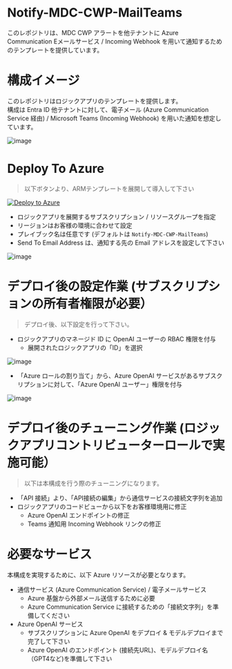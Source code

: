 # Notify-MDC-CWP-MailTeams
このレポジトリは、MDC CWP アラートを他テナントに Azure Communication Eメールサービス / Incoming Webhook を用いて通知するためのテンプレートを提供しています。

# 構成イメージ
このレポジトリはロジックアプリのテンプレートを提供します。<BR>
構成は Entra ID 他テナントに対して、電子メール (Azure Communication Service 経由) / Microsoft Teams (Incoming Webhook) を用いた通知を想定しています。

![image](https://github.com/user-attachments/assets/72694942-5d88-4d62-8d13-d02a30b0cac4)

# Deploy To Azure
> 以下ボタンより、ARMテンプレートを展開して導入して下さい

[![Deploy to Azure](https://aka.ms/deploytoazurebutton)](https://portal.azure.com/#create/Microsoft.Template/uri/https%3A%2F%2Fraw.githubusercontent.com%2Fhisashin0728%2FNotify-MDC-CWP-MailTeams%2Frefs%2Fheads%2Fmain%2FMdc-Cwpp-AOAIAlert.json)

- ロジックアプリを展開するサブスクリプション / リソースグループを指定
- リージョンはお客様の環境に合わせて設定
- プレイブック名は任意です (デフォルトは ``Notify-MDC-CWP-MailTeams``)
- Send To Email Address は、通知する先の Email アドレスを設定して下さい

![image](https://github.com/user-attachments/assets/5b602c99-70d8-4c23-a546-11c89ef3d605)

# デプロイ後の設定作業 (サブスクリプションの所有者権限が必要）
> デプロイ後、以下設定を行って下さい。

- ロジックアプリのマネージド ID に OpenAI ユーザーの RBAC 権限を付与
  - 展開されたロジックアプリの「ID」を選択

![image](https://github.com/user-attachments/assets/dd0d4591-e30d-4080-acfb-5ceb503d4ab1)

  - 「Azure ロールの割り当て」から、Azure OpenAI サービスがあるサブスクリプションに対して、「Azure OpenAI ユーザー」権限を付与

![image](https://github.com/user-attachments/assets/78660148-0648-4a19-8d7c-90b598a33d30)

# デプロイ後のチューニング作業 (ロジックアプリコントリビューターロールで実施可能）
> 以下は本構成を行う際のチューニングになります。

- 「API 接続」より、「API接続の編集」から通信サービスの接続文字列を追加
- ロジックアプリのコードビューから以下をお客様環境用に修正
  - Azure OpenAI エンドポイントの修正
  - Teams 通知用 Incoming Webhook リンクの修正

# 必要なサービス
本構成を実現するために、以下 Azure リソースが必要となります。
- 通信サービス (Azure Communication Service) / 電子メールサービス
  - Azure 基盤から外部メール送信するために必要
  - Azure Communication Service に接続するための「接続文字列」を準備してください
- Azure OpenAI サービス
  - サブスクリプションに Azure OpenAI をデプロイ & モデルデプロイまで完了して下さい
  - Azure OpenAI のエンドポイント (接続先URL)、モデルデプロイ名（GPT4など)を準備して下さい
